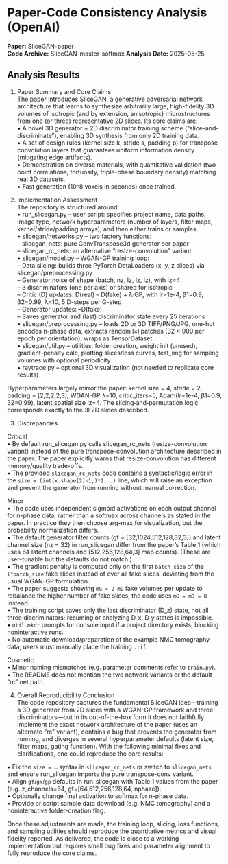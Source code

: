 # Paper-Code Consistency Analysis (OpenAI)

**Paper:** SliceGAN-paper  
**Code Archive:** SliceGAN-master-softmax
**Analysis Date:** 2025-05-25

## Analysis Results

1. Paper Summary and Core Claims  
The paper introduces SliceGAN, a generative adversarial network architecture that learns to synthesize arbitrarily large, high-fidelity 3D volumes of isotropic (and by extension, anisotropic) microstructures from one (or three) representative 2D slices.  Its core claims are:  
•  A novel 3D generator + 2D discriminator training scheme (“slice-and-discriminate”), enabling 3D synthesis from only 2D training data.  
•  A set of design rules (kernel size k, stride s, padding p) for transpose convolution layers that guarantees uniform information density (mitigating edge artifacts).  
•  Demonstration on diverse materials, with quantitative validation (two-point correlations, tortuosity, triple-phase boundary density) matching real 3D datasets.  
•  Fast generation (10^8 voxels in seconds) once trained.  

2. Implementation Assessment  
The repository is structured around:  
•  run_slicegan.py – user script: specifies project name, data paths, image type, network hyperparameters (number of layers, filter maps, kernel/stride/padding arrays), and then either trains or samples.  
•  slicegan/networks.py – two factory functions:  
   – slicegan_nets: pure ConvTranspose3d generator per paper  
   – slicegan_rc_nets: an alternative “resize-convolution” variant  
•  slicegan/model.py – WGAN-GP training loop:  
   – Data slicing: builds three PyTorch DataLoaders (x, y, z slices) via slicegan/preprocessing.py  
   – Generator noise of shape (batch, nz, lz, lz, lz), with lz=4  
   – 3 discriminators (one per axis) or shared for isotropic  
   – Critic (D) updates: D(real) – D(fake) + λ·GP, with lr=1e-4, β1=0.9, β2=0.99, λ=10, 5 D-steps per G-step  
   – Generator updates: –D(fake)  
   – Saves generator and (last) discriminator state every 25 iterations  
•  slicegan/preprocessing.py – loads 2D or 3D TIFF/PNG/JPG, one-hot encodes n-phase data, extracts random l×l patches (32 × 900 per epoch per orientation), wraps as TensorDataset  
•  slicegan/util.py – utilities: folder creation, weight init (unused), gradient-penalty calc, plotting slices/loss curves, test_img for sampling volumes with optional periodicity  
•  raytrace.py – optional 3D visualization (not needed to replicate core results)  

Hyperparameters largely mirror the paper:  kernel size = 4, stride = 2, padding = [2,2,2,2,3], WGAN-GP λ=10, critic_iters=5, Adam(lr=1e-4, β1=0.9, β2=0.99), latent spatial size lz=4.  The slicing‐and‐permutation logic corresponds exactly to the 3l 2D slices described.  

3. Discrepancies  

Critical  
•  By default run_slicegan.py calls slicegan_rc_nets (resize-convolution variant) instead of the pure transpose-convolution architecture described in the paper. The paper explicitly warns that resize-convolution has different memory/quality trade-offs.  
•  The provided `slicegan_rc_nets` code contains a syntactic/logic error in the `size = (int(x.shape[2]-1,)*2, …)` line, which will raise an exception and prevent the generator from running without manual correction.  

Minor  
•  The code uses independent sigmoid activations on each output channel for n-phase data, rather than a softmax across channels as stated in the paper.  In practice they then choose arg-max for visualization, but the probability normalization differs.  
•  The default generator filter counts (gf = [32,1024,512,128,32,3]) and latent channel size (nz = 32) in run_slicegan differ from the paper’s Table 1 (which uses 64 latent channels and [512,256,128,64,3] map counts).  (These are user-tunable but the defaults do not match.)  
•  The gradient penalty is computed only on the first `batch_size` of the `l*batch_size` fake slices instead of over all fake slices, deviating from the usual WGAN-GP formulation.  
•  The paper suggests showing `mG = 2 mD` fake volumes per update to rebalance the higher number of fake slices; the code uses `mG = mD = 8` instead.  
•  The training script saves only the last discriminator (D_z) state, not all three discriminators; resuming or analyzing D_x, D_y states is impossible.  
•  `util.mkdr` prompts for console input if a project directory exists, blocking noninteractive runs.  
•  No automatic download/preparation of the example NMC tomography data; users must manually place the training `.tif`.  

Cosmetic  
•  Minor naming mismatches (e.g. parameter comments refer to `train.py`).  
•  The README does not mention the two network variants or the default “rc” net path.  

4. Overall Reproducibility Conclusion  
The code repository captures the fundamental SliceGAN idea—training a 3D generator from 2D slices with a WGAN-GP framework and three discriminators—but in its out-of-the-box form it does not faithfully implement the exact network architecture of the paper (uses an alternate “rc” variant), contains a bug that prevents the generator from running, and diverges in several hyperparameter defaults (latent size, filter maps, gating function).  With the following minimal fixes and clarifications, one could reproduce the core results:

•  Fix the `size = …` syntax in `slicegan_rc_nets` or switch to `slicegan_nets` and ensure run_slicegan imports the pure transpose-conv variant.  
•  Align `gf`/`gk`/`gp` defaults in run_slicegan with Table 1 values from the paper (e.g. z_channels=64, gf=[64,512,256,128,64, nphase]).  
•  Optionally change final activation to softmax for n-phase data.  
•  Provide or script sample data download (e.g. NMC tomography) and a noninteractive folder-creation flag.  

Once these adjustments are made, the training loop, slicing, loss functions, and sampling utilities should reproduce the quantitative metrics and visual fidelity reported.  As delivered, the code is close to a working implementation but requires small bug fixes and parameter alignment to fully reproduce the core claims.